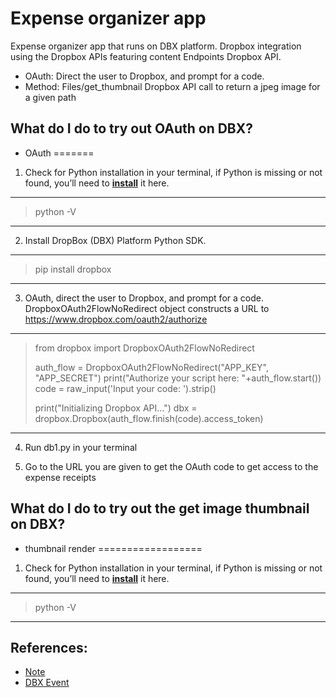 # Expense organizer app

Expense organizer app that runs on DBX platform.  Dropbox integration using the Dropbox APIs featuring content Endpoints Dropbox API.
  - OAuth: Direct the user to Dropbox, and prompt for a code.
  - Method: Files/get_thumbnail Dropbox API call to return a jpeg image for a given path


## What do I do to try out OAuth on DBX?
- OAuth
=======
1. Check for Python installation in your terminal, if Python is missing or not found, you’ll need to **[install](https://www.python.org/downloads/)** it here.
------

> python -V


------
2. Install DropBox (DBX) Platform Python SDK.
------

> pip install dropbox

------

3. OAuth, direct the user to Dropbox, and prompt for a code.  DropboxOAuth2FlowNoRedirect object constructs a URL to https://www.dropbox.com/oauth2/authorize

------

> from dropbox import DropboxOAuth2FlowNoRedirect
>
> auth_flow = DropboxOAuth2FlowNoRedirect("APP_KEY", "APP_SECRET")
> print("Authorize your script here: "+auth_flow.start())
> code = raw_input('Input your code: ').strip()
> 
> print("Initializing Dropbox API...")
> dbx = dropbox.Dropbox(auth_flow.finish(code).access_token)

------

4. Run db1.py in your terminal

5. Go to the URL you are given to get the OAuth code to get access to the expense receipts

## What do I do to try out the get image thumbnail on DBX?
- thumbnail render
==================
1. Check for Python installation in your terminal, if Python is missing or not found, you’ll need to **[install](https://www.python.org/downloads/)** it here.
------

> python -V


------


## References: 
- [Note](https://goo.gl/Uovijx)
- [DBX Event](https://dbxdevworkshopsf.splashthat.com/)